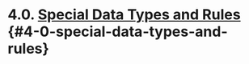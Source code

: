 # 4.0. [Special Data Types and Rules](https://github.com/adlnet/xAPI-Spec/blob/1.0.3/xAPI-Data.md#special-data) {#4-0-special-data-types-and-rules}